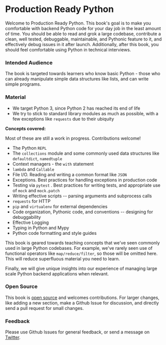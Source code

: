 # Production Ready Python

Welcome to Production Ready Python. This book's goal is to make you comfortable with backend Python code for your day job in the least amount of time. You should be able to read and grok a large codebase, contribute a clean, well tested, debuggable, maintainable, and Pythonic feature to it, and effectively debug issues in it after launch. Additionally, after this book, you should feel comfortable using Python in technical interviews.

### Intended Audience

The book is targeted towards learners who know basic Python - those who can already manipulate simple data structures like lists, and can write simple programs.

### Material

* We target Python 3, since Python 2 has reached its end of life
* We try to stick to standard library modules as much as possible, with a few exceptions like `requests` due to their ubiquity

**Concepts covered:**

Most of these are still a work in progress. Contributions welcome!

* The Python `REPL`
* The `collections` module and some commonly used data structures like `defaultdict`, `namedtuple` 
* Context managers - the `with` statement
* `lambda` and `Callable`
* File I/O. Reading and writing a common format like `JSON` 
* Exceptions. Best practices for handling exceptions in production code
* Testing via `pytest` . Best practices for writing tests, and appropriate use of `mock` and `mock.patch` 
* Writing effective scripts -- parsing arguments and subprocess calls
* `requests` for HTTP
* `pip` and `virtualenv` for external dependencies
* Code organization, Pythonic code, and conventions -- designing for debuggability
* Effective Logging
* Typing in Python and Mypy
* Python code formatting and style guides

This book is geared towards teaching concepts that we've seen commonly used in large Python codebases. For example, we've rarely seen use of functional operators like `map/reduce/filter`, so those will be omitted here. This will reduce superfluous material you need to learn.

Finally, we will give unique insights into our experience of managing large scale Python backend applications when relevant.

### Open Source

This book is [open source](https://github.com/pythonbookdev/book) and welcomes contributions. For larger changes, like adding a new section, make a Github Issue for discussion, and directly send a pull request for small changes.

### Feedback

Please use Github Issues for general feedback, or send a message on [Twitter](https://twitter.com/ukshah2).


